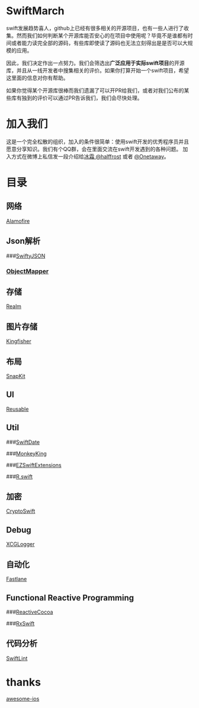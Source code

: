 # SwiftMarch
swift发展趋势喜人，github上已经有很多相关的开源项目，也有一些人进行了收集。然而我们如何判断某个开源库能否安心的在项目中使用呢？毕竟不是谁都有时间或者能力读完全部的源码，有些库即使读了源码也无法立刻得出是是否可以大规模的应用。

因此，我们决定作出一点努力。我们会筛选出**广泛应用于实际swift项目**的开源库，并且从一线开发者中搜集相关的评价。如果你打算开始一个swift项目，希望这里面的信息对你有帮助。

如果你觉得某个开源库很棒而我们遗漏了可以开PR给我们，或者对我们公布的某些库有独到的评价可以通过PR告诉我们，我们会尽快处理。

# 加入我们
这是一个完全松散的组织，加入的条件很简单：使用swift开发的优秀程序员并且愿意分享知识。我们有个QQ群，会在里面交流在swift开发遇到的各种问题。
加入方式在微博上私信发一段介绍给[冰霜 @halffrost]( http://weibo.com/u/1936502837) 或者 [@Onetaway](http://weibo.com/u/1683298872)。

# 目录

## 网络
 [Alamofire](https://github.com/Alamofire/Alamofire)

## Json解析
###[SwiftyJSON](https://github.com/SwiftyJSON/SwiftyJSON)

### [ObjectMapper](https://github.com/Hearst-DD/ObjectMapper)

## 存储
[Realm](https://realm.io/cn)

## 图片存储
[Kingfisher](https://github.com/onevcat/Kingfisher)

## 布局
[SnapKit](https://github.com/SnapKit/SnapKit)

## UI
[Reusable](https://github.com/AliSoftware/Reusable)

## Util
###[SwiftDate](https://github.com/malcommac/SwiftDate)

###[MonkeyKing](https://github.com/nixzhu/MonkeyKing)

###[EZSwiftExtensions](https://github.com/goktugyil/EZSwiftExtensions)

###[R.swift](https://github.com/mac-cain13/R.swift)

## 加密
[CryptoSwift](https://github.com/krzyzanowskim/CryptoSwift)

## Debug
[XCGLogger](https://github.com/DaveWoodCom/XCGLogger)

## 自动化
[Fastlane](https://github.com/fastlane/fastlane)

## Functional Reactive Programming
###[ReactiveCocoa](https://github.com/ReactiveCocoa/ReactiveCocoa)

###[RxSwift](https://github.com/ReactiveX/RxSwift)

## 代码分析
[SwiftLint](https://github.com/realm/SwiftLint)

# thanks
[awesome-ios](https://github.com/vsouza/awesome-ios)



